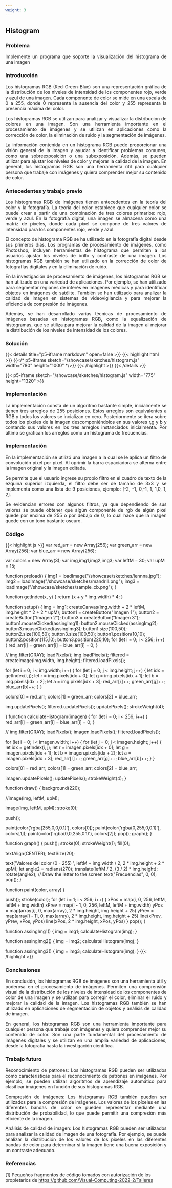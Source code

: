 ```yaml
---
weight: 3
---
```




## Histogram

### Problema
<p style="text-align: justify;">
Implemente un programa que soporte la visualización del histograma de una imagen
</p>

### Introducción
<p style="text-align: justify;">
Los histogramas RGB (Red-Green-Blue) son una representación gráfica de la distribución de los niveles de intensidad de los componentes rojo, verde y azul de una imagen. Cada componente de color se mide en una escala de 0 a 255, donde 0 representa la ausencia del color y 255 representa la presencia máxima del color.
</p>
<p style="text-align: justify;">
Los histogramas RGB se utilizan para analizar y visualizar la distribución de colores en una imagen. Son una herramienta importante en el procesamiento de imágenes y se utilizan en aplicaciones como la corrección de color, la eliminación de ruido y la segmentación de imágenes.
</p>
<p style="text-align: justify;">
La información contenida en un histograma RGB puede proporcionar una visión general de la imagen y ayudar a identificar problemas comunes, como una sobreexposición o una subexposición. Además, se pueden utilizar para ajustar los niveles de color y mejorar la calidad de la imagen. En general, los histogramas RGB son una herramienta útil para cualquier persona que trabaje con imágenes y quiera comprender mejor su contenido de color.
</p>

### Antecedentes y trabajo previo
<p style="text-align: justify;">
Los histogramas RGB de imágenes tienen antecedentes en la teoría del color y la fotografía. La teoría del color establece que cualquier color se puede crear a partir de una combinación de tres colores primarios: rojo, verde y azul. En la fotografía digital, una imagen se almacena como una matriz de píxeles, donde cada píxel se compone de tres valores de intensidad para los componentes rojo, verde y azul.
</p>
<p style="text-align: justify;">
El concepto de histograma RGB se ha utilizado en la fotografía digital desde sus primeros días. Los programas de procesamiento de imágenes, como Photoshop, incluyen herramientas de histograma que permiten a los usuarios ajustar los niveles de brillo y contraste de una imagen. Los histogramas RGB también se han utilizado en la corrección de color de fotografías digitales y en la eliminación de ruido.
</p>
<p style="text-align: justify;">
En la investigación de procesamiento de imágenes, los histogramas RGB se han utilizado en una variedad de aplicaciones. Por ejemplo, se han utilizado para segmentar regiones de interés en imágenes médicas y para identificar objetos en imágenes de satélite. También se han utilizado para analizar la calidad de imagen en sistemas de videovigilancia y para mejorar la eficiencia de compresión de imágenes.
</p>
<p style="text-align: justify;">
Además, se han desarrollado varias técnicas de procesamiento de imágenes basadas en histogramas RGB, como la equalización de histogramas, que se utiliza para mejorar la calidad de la imagen al mejorar la distribución de los niveles de intensidad de los colores.
</p>

### Solución

{{< details title="p5-iframe markdown" open=false >}}
{{< highlight html >}}
{{</* p5-iframe sketch="/showcase/sketches/histogram.js" width="780" height="1000" */>}}
{{< /highlight >}}
{{< /details >}}


{{< p5-iframe sketch="/showcase/sketches/histogram.js" width="775" height="1320" >}}

### Implementación
<p style="text-align: justify;">
La implementación consta de un algoritmo bastante simple, inicialmente se tienen tres arreglos de 255 posiciones. Estos arreglos son equivalentes a RGB y todos los valores se incializan en cero. Posteriormente se itera sobre todos los pixeles de la imagen descomponiéndolos en sus valores r,g y b y contando sus valores en los tres arreglos instanciados inicialmenta. Por último se grafican los arreglos como un histograma de frecuencias.
</p>


### Implementación
<p style="text-align: justify;">
En la implementación se utilizó una imagen a la cual se le aplica un filtro de convolución pixel por pixel. Al oprimir la barra espaciadora se alterna entre la
imagen original y la imagen editada.
</p>
<p style="text-align: justify;">
Se permite que el usuario ingrese su propio filtro en el cuadro de texto de la ezquina superior izquierda, el filtro debe ser de tamaño de 3x3
y se implementa como una lista de 9 posiciones, ejemplo: [-2, -1, 0,-1, 1, 1,0, 1, 2].
</p>
<p style="text-align: justify;">
Se evidencian errores con algunos filtros, ya que dependiendo de sus valores se puede obtener que algún componente de rgb de algún pixel quede por encima de 255
o por debajo de 0, lo cual hace que la imagen quede con un tono bastante oscuro.
</p>

### Código
{{< highlight js >}}
var red_arr = new Array(256);
var green_arr = new Array(256);
var blue_arr = new Array(256);


var colors = new Array(3);
var img,img1,img2,img3;
var leftM = 30;
var upM = 15;


function preload() {
  img1 = loadImage("/showcase/sketches/lennna.jpg");
  img2 = loadImage("/showcase/sketches/mandrill.png");
  img3 = loadImage("/showcase/sketches/sample_cb.png");
}

function getIndex(x, y) {
  return (x + y * img.width) * 4;
}


function setup() {
  img = img1;
  createCanvas(img.width + 2 * leftM, img.height * 2 + 2 * upM);
  button1 = createButton("Imagen 1");
  button2 = createButton("Imagen 2");
  button3 = createButton("Imagen 3");
  button1.mouseClicked(assingImg1);
  button2.mouseClicked(assingImg2);
  button3.mouseClicked(assingImg3);
  button1.size(100,50);
  button2.size(100,50);
  button3.size(100,50);
  button1.position(10,10);
  button2.position(115,10);
  button3.position(220,10);
  for (let i = 0; i < 256; i++) {
    red_arr[i] = green_arr[i] = blue_arr[i] = 0;
  }

  // img.filter(GRAY);
  loadPixels();
  img.loadPixels();
  filtered = createImage(img.width, img.height);
  filtered.loadPixels();


  for (let i = 0; i < img.width; i++) {
    for (let j = 0; j < img.height; j++) {
      let idx = getIndex(i, j);
      let r = img.pixels[idx + 0];
      let g = img.pixels[idx + 1];
      let b = img.pixels[idx + 2];
      let a = img.pixels[idx + 3];
      red_arr[r]++;
      green_arr[g]++;
      blue_arr[b]++;
    }
  }

  colors[0] = red_arr;
  colors[1] = green_arr;
  colors[2] = blue_arr;

  img.updatePixels();
  filtered.updatePixels();
  updatePixels();
  strokeWeight(4);

}
function calculateHistogram(imagen) {
  for (let i = 0; i < 256; i++) {
    red_arr[i] = green_arr[i] = blue_arr[i] = 0;
  }

  // img.filter(GRAY);
  loadPixels();
  imagen.loadPixels();
  filtered.loadPixels();


  for (let i = 0; i < imagen.width; i++) {
    for (let j = 0; j < imagen.height; j++) {
      let idx = getIndex(i, j);
      let r = imagen.pixels[idx + 0];
      let g = imagen.pixels[idx + 1];
      let b = imagen.pixels[idx + 2];
      let a = imagen.pixels[idx + 3];
      red_arr[r]++;
      green_arr[g]++;
      blue_arr[b]++;
    }
  }

  colors[0] = red_arr;
  colors[1] = green_arr;
  colors[2] = blue_arr;

  imagen.updatePixels();
  updatePixels();
  strokeWeight(4);
}



function draw() {
  background(220);
  
  //image(img, leftM, upM);
  
  image(img, leftM, upM);
  stroke(0);
  

  push();

  paint(color('rgba(255,0,0,0.1)'), colors[0]);
  paint(color('rgba(0,255,0,0.1)'), colors[1]);
  paint(color('rgba(0,0,255,0.1)'), colors[2]);
  pop();
  graph();
}

function graph() {
  push();
  stroke(0);
  strokeWeight(1);
  fill(0);

  textAlign(CENTER);
  textSize(20);

  text('Valores del color (0 - 255) ', leftM + img.width / 2, 2 * img.height + 2 * upM);
  let angle2 = radians(270);
  translate(leftM / 2, (3 / 2) * img.height);
  rotate(angle2);
  // Draw the letter to the screen
  text("Frecuencias", 0, 0);
  pop();
}

function paint(color, array) {
  
  push();
  stroke(color);
  for (let i = 1; i < 256; i++) {
    xPos = map(i, 0, 256, leftM, leftM + img.width)
    xPrev = map(i - 1, 0, 256, leftM, leftM + img.width)
    yPos = map(array[i], 0, max(array), 2 * img.height, img.height + 25)
    yPrev = map(array[i - 1], 0, max(array), 2 * img.height, img.height + 25)
    line(xPrev, yPrev, xPos, yPos)
    line(xPos, 2 * img.height, xPos, yPos)
  }
  pop();
}

function assingImg1() {
  img = img1;
  calculateHistogram(img);
}

function assingImg2() {
  img = img2;
  calculateHistogram(img);
}

function assingImg3() {
  img = img3;
  calculateHistogram(img);
}
{{< /highlight >}}


### Conclusiones
<p style="text-align: justify;">
En conclusión, los histogramas RGB de imágenes son una herramienta útil y poderosa en el procesamiento de imágenes. Permiten una comprensión visual de la distribución de los niveles de intensidad de los componentes de color de una imagen y se utilizan para corregir el color, eliminar el ruido y mejorar la calidad de la imagen. Los histogramas RGB también se han utilizado en aplicaciones de segmentación de objetos y análisis de calidad de imagen.
</p>
<p style="text-align: justify;">
En general, los histogramas RGB son una herramienta importante para cualquier persona que trabaje con imágenes y quiera comprender mejor su contenido de color. Son una parte fundamental del procesamiento de imágenes digitales y se utilizan en una amplia variedad de aplicaciones, desde la fotografía hasta la investigación científica.
</p>

### Trabajo futuro
<p style="text-align: justify;">
Reconocimiento de patrones: Los histogramas RGB pueden ser utilizados como características para el reconocimiento de patrones en imágenes. Por ejemplo, se pueden utilizar algoritmos de aprendizaje automático para clasificar imágenes en función de sus histogramas RGB.
</p>
<p style="text-align: justify;">
Compresión de imágenes: Los histogramas RGB también pueden ser utilizados para la compresión de imágenes. Los valores de los píxeles en las diferentes bandas de color se pueden representar mediante una distribución de probabilidad, lo que puede permitir una compresión más eficiente de la imagen.
</p>
<p style="text-align: justify;">
Análisis de calidad de imagen: Los histogramas RGB pueden ser utilizados para analizar la calidad de imagen de una fotografía. Por ejemplo, se puede analizar la distribución de los valores de los píxeles en las diferentes bandas de color para determinar si la imagen tiene una buena exposición y un contraste adecuado.
</p>

### Referencias

[1] Pequeños fragmentos de código tomados con autorización de los propietarios de https://github.com/Visual-Computing-2022-2/Talleres 